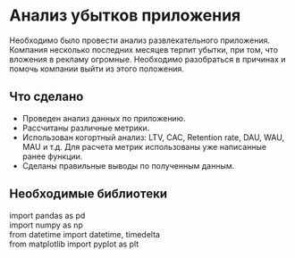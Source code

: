 # Анализ убытков приложения 
Необходимо было провести анализ развлекательного приложения. Компания несколько последних месяцев терпит убытки, при том, что вложения в рекламу огромные. Необходимо разобраться в причинах и помочь компании выйти из этого положения.

## Что сделано
* Проведен анализ данных по приложению.
* Рассчитаны различные метрики.
* Использован когортный анализ: LTV, CAC, Retention rate, DAU, WAU, MAU и т.д. Для расчета метрик использованы уже написанные ранее функции.
* Сделаны правильные выводы по полученным данным.

## Необходимые библиотеки
import pandas as pd  
import numpy as np  
from datetime import datetime, timedelta  
from matplotlib import pyplot as plt  
